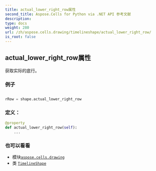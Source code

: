```yaml
---
title: actual_lower_right_row属性
second_title: Aspose.Cells for Python via .NET API 参考文献
description:
type: docs
weight: 280
url: /zh/aspose.cells.drawing/timelineshape/actual_lower_right_row/
is_root: false
---
```

## actual_lower_right_row属性

获取实际的底行。

### 例子

```python

rRow = shape.actual_lower_right_row

```
### 定义：
```python
@property
def actual_lower_right_row(self):
    ...
```

### 也可以看看
* 模块[`aspose.cells.drawing`](../../)
* 类 [`TimelineShape`](/cells/python-net/zh/aspose.cells.drawing/timelineshape)
